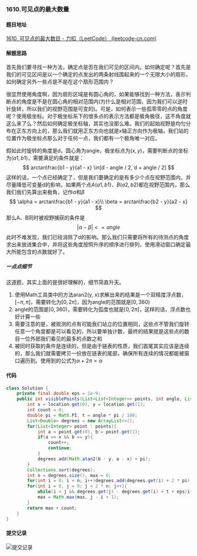 ### 1610.可见点的最大数量

#### 题目地址

[1610. 可见点的最大数目 - 力扣（LeetCode） (leetcode-cn.com)](https://leetcode-cn.com/problems/maximum-number-of-visible-points/)

#### 解题思路

首先我们要寻找一种方法，确定点是否在我们可见的区间内。如何确定呢？首先是我们的可见区间是以一个确定的点发出的两条射线围起来的一个无限大小的扇形，如何确定另外一些点是不是在这个扇形范围内？

很显然使用角度啊，因为扇形区域是有圆心角的，如果能够找到一种方法，表示判断点的角度是不是在圆心角的相对范围内(为什么是相对范围，因为我们可以逆时针旋转，所以我们的视野范围是可变的)。可是，如何表示一些孤零零的点的角度呢？使用极坐标。对于极坐标系下的很多点的表示方法都是极角极径，这不角度就这么来了么？然后如何确定极坐标轴，其实也没那么难。我们的起始视野是均匀分布在正东方向上的，那么我们就用正东方向也就是x轴正方向作为极轴，我们站的位置作为极坐标点那么对于任何一点，我们都有一个极角唯一对应。

假如此时旋转的角度是d，圆心角为angle，极坐标点为$(x, y)$，需要判断点的坐标为$(a1, b1)$，需要满足的条件就是：
$$
arctan\frac{b1 - y}{a1 - x} \in[d - angle / 2, d + angle / 2]
$$
这样的话，一个点已经确定了，但是我们要确定的是有多少个点在视野范围内，并尽量降低可变量d的影响，如果两个点$A(a1, b1)$​、$B(a2, b2)$​都在视野范围内，那么我们我们先算出来极角，记作$\alpha$​和$\beta$​
$$
\alpha = arctan\frac{b1 - y}{a1 - x}\\
\beta = arctan\frac{b2 - y}{a2 - x}
$$
那么A、B同时被视野捕获的条件是
$$
|\alpha - \beta| <= angle
$$
此时不难发现，我们已经消除了d的影响。那么我们只需要将所有的待测点的角度求出来放进集合中，并将这些角度按照升序的顺序进行排列，使用滑动窗口确定最大所能包含的点数就好了。

##### 一点点细节

这道题，其实上面的是很好理解的，细节简直升天。

1. 使用Math工具类中的方法aran2(y, x)求解出来的结果是一个双精度浮点数，$[-\pi, \pi]$​，需要转化为$[0, 2\pi]$​，因为angle的范围就是$[0, 360)$​
2. angle的范围是$[0, 360)$​，需要转化为弧度​也就是$[0, 2\pi]$，这样的话，浮点数也好计算一些
3. 需要注意的是，被观测的点有可能我们站立的位置相同，这些点不管我们旋转任意一个角度都是可以看见的，所以要单独计数，最终的结果就是这些点的数目一位外部我们看见的最多的点数之和
4. 被同时获取的条件是连续的，但是由于链表的性质，我们首尾其实应该是连续的，那么我们就需要拷贝一份放在链表的尾部，确保所有连续的情况都能被窗口遍历到。使用到的公式为$\alpha + 2\pi = \alpha$

#### 代码

```java
class Solution {
    private final double eps = 1e-9;
    public int visiblePoints(List<List<Integer>> points, int angle, List<Integer> location) {
        int x = location.get(0), y = location.get(1);
        int count = 0;
        double pi = Math.PI, t = angle * pi / 180;
        List<Double> degrees = new ArrayList<>();
        for(List<Integer> point : points){
            int a = point.get(0), b = point.get(1);
            if(a == x && b == y){
                count++;
                continue;
            }
            degrees.add(Math.atan2(b - y, a - x) + pi);
        }
        Collections.sort(degrees);
        int n = degrees.size(), max = 0;
        for(int i = 0; i < n; i++)degrees.add(degrees.get(i) + 2 * pi);
        for(int i = 0, j = 0; j < 2 * n; j++){
            while(i < j && degrees.get(j) - degrees.get(i) > t + eps)i++;
            max = Math.max(max, j - i + 1);
        }
        return max + count;
    }
}
```

#### 提交记录

![提交记录](https://gitee.com/QingShanxl/pictures/raw/master/img//image-20211216225107510.png)
